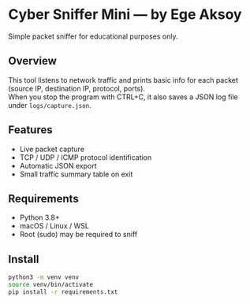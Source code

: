 # Cyber Sniffer Mini — by Ege Aksoy

Simple packet sniffer for educational purposes only.

## Overview
This tool listens to network traffic and prints basic info for each packet (source IP, destination IP, protocol, ports).  
When you stop the program with CTRL+C, it also saves a JSON log file under `logs/capture.json`.

## Features
- Live packet capture
- TCP / UDP / ICMP protocol identification
- Automatic JSON export
- Small traffic summary table on exit

## Requirements
- Python 3.8+
- macOS / Linux / WSL
- Root (sudo) may be required to sniff

## Install
```bash
python3 -m venv venv
source venv/bin/activate
pip install -r requirements.txt

